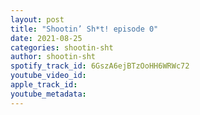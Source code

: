 ```yaml
---
layout: post
title: "Shootin’ Sh*t! episode 0"
date: 2021-08-25
categories: shootin-sht
author: shootin-sht
spotify_track_id: 6GszA6ejBTzOoHH6WRWc72
youtube_video_id: 
apple_track_id: 
youtube_metadata: 
---
```

